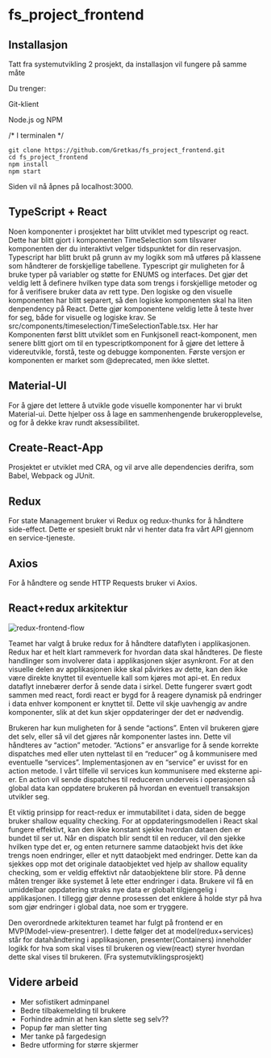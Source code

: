 # fs_project_frontend
## Installasjon
Tatt fra systemutvikling 2 prosjekt, da installasjon vil fungere på samme måte 

Du trenger:

Git-klient

Node.js og NPM

/* I terminalen */
```
git clone https://github.com/Gretkas/fs_project_frontend.git
cd fs_project_frontend
npm install
npm start
```

Siden vil nå åpnes på localhost:3000.


## TypeScript + React
Noen komponenter i prosjektet har blitt utviklet med typescript og react. Dette har blitt gjort i komponenten TimeSelection som tilsvarer komponenten der du interaktivt velger tidspunktet for din reservasjon. Typescript har blitt brukt på grunn av my logikk som må utføres på klassene som håndterer de forskjellige tabellene. Typescript gir muligheten for å bruke typer på variabler og støtte for ENUMS og interfaces. Det gjør det veldig lett å definere hvilken type data som trengs i forskjellige metoder og for å verifisere bruker data av rett type. Den logiske og den visuelle komponenten har blitt separert, så den logiske komponenten skal ha liten denpendency på React. Dette gjør komponentene veldig lette å teste hver for seg, både for visuelle og logiske krav. Se src/components/timeselection/TimeSelectionTable.tsx. Her har Komponenten først blitt utviklet som en Funkjsonell react-komponent, men senere blitt gjort om til en typescriptkomponent for å gjøre det lettere å videreutvikle, forstå, teste og debugge komponenten. Første versjon er komponenten er market som @deprecated, men ikke slettet.

## Material-UI
For å gjøre det lettere å utvikle gode visuelle komponenter har vi brukt Material-ui. Dette hjelper oss å lage en sammenhengende brukeropplevelse, og for å dekke krav rundt aksessibilitet. 

## Create-React-App
Prosjektet er utviklet med CRA, og vil arve alle dependencies derifra, som Babel, Webpack og JUnit.

## Redux
For state Management bruker vi Redux og redux-thunks for å håndtere side-effect. Dette er spesielt brukt når vi henter data fra vårt API gjennom en service-tjeneste.

## Axios
For å håndtere og sende HTTP Requests bruker vi Axios.

## React+redux arkitektur

![redux-frontend-flow](https://user-images.githubusercontent.com/46557903/119188735-5ed9ae00-ba7b-11eb-9724-238c94fed8af.png)


Teamet har valgt å bruke redux for å håndtere dataflyten i applikasjonen. Redux har et helt klart rammeverk for hvordan data skal håndteres. De fleste handlinger som involverer data i applikasjonen skjer asynkront. For at den visuelle delen av applikasjonen ikke skal påvirkes av dette, kan den ikke være direkte knyttet til eventuelle kall som kjøres mot api-et. En redux dataflyt innebærer derfor å sende data i sirkel. Dette fungerer svært godt sammen med react, fordi react er bygd for å reagere dynamisk på endringer i data enhver komponent er knyttet til. Dette vil skje uavhengig av andre komponenter, slik at det kun skjer oppdateringer der det er nødvendig. 

Brukeren har kun muligheten for å sende “actions”. Enten vil brukeren gjøre det selv, eller så vil det gjøres når komponenter lastes inn. Dette vil håndteres av “action” metoder. “Actions” er ansvarlige for å sende korrekte dispatches med eller uten nyttelast til en “reducer” og å kommunisere med eventuelle “services”. Implementasjonen av en “service” er uvisst for en action metode. I vårt tilfelle vil services kun kommunisere med eksterne api-er. En action vil sende dispatches til reduceren underveis i operasjonen så global data kan oppdatere brukeren på hvordan en eventuell transaksjon utvikler seg.

Et viktig prinsipp for react-redux er immutabilitet i data, siden de begge bruker shallow equality checking. For at oppdateringsmodellen i React skal fungere effektivt, kan den ikke konstant sjekke hvordan dataen den er bundet til ser ut. Når en dispatch blir sendt til en reducer, vil den sjekke hvilken type det er, og enten returnere samme dataobjekt hvis det ikke trengs noen endringer, eller et nytt dataobjekt med endringer. Dette kan da sjekkes opp mot det originale dataobjektet ved hjelp av shallow equality checking, som er veldig effektivt når dataobjektene blir store. På denne måten trenger ikke systemet å lete etter endringer i data. Brukere vil få en umiddelbar oppdatering straks nye data er globalt tilgjengelig i applikasjonen. I tillegg gjør denne prosessen det enklere å holde styr på hva som gjør endringer i global data, noe som er tryggere.

Den overordnede arkitekturen teamet har fulgt på frontend er en MVP(Model-view-presentrer). I dette følger det at model(redux+services) står for datahåndtering i applikasjonen, presenter(Containers) inneholder logikk for hva som skal vises til brukeren og view(react) styrer hvordan dette skal vises til brukeren. (Fra systemutviklingsprosjekt)

## Videre arbeid

- Mer sofistikert adminpanel
- Bedre tilbakemelding til brukere
- Forhindre admin at hen kan slette seg selv??
- Popup før man sletter ting
- Mer tanke på fargedesign
- Bedre utforming for større skjermer


